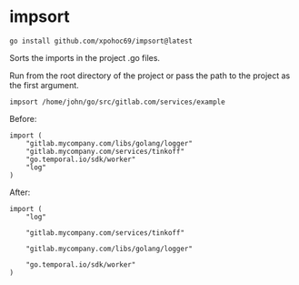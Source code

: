 # impsort

`go install github.com/xpohoc69/impsort@latest`

Sorts the imports in the project .go files.

Run from the root directory of the project or pass the path to the project as the first argument.

`impsort /home/john/go/src/gitlab.com/services/example`

Before:

```
import (
    "gitlab.mycompany.com/libs/golang/logger"
    "gitlab.mycompany.com/services/tinkoff"
    "go.temporal.io/sdk/worker"
    "log"
)
```

After:

```
import (
    "log"

    "gitlab.mycompany.com/services/tinkoff"

    "gitlab.mycompany.com/libs/golang/logger"

    "go.temporal.io/sdk/worker"
)
```
